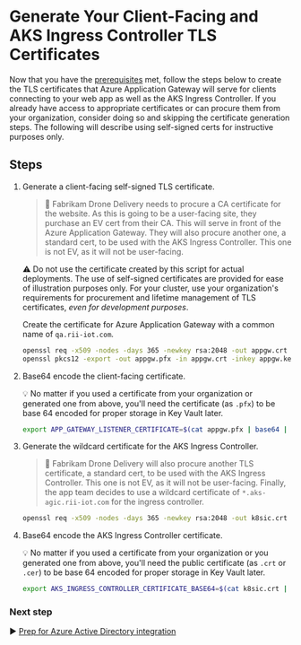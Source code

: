 # Generate Your Client-Facing and AKS Ingress Controller TLS Certificates

Now that you have the [prerequisites](./01-prerequisites.md) met, follow the steps below to create the TLS certificates that Azure Application Gateway will serve for clients connecting to your web app as well as the AKS Ingress Controller. If you already have access to appropriate certificates or can procure them from your organization, consider doing so and skipping the certificate generation steps. The following will describe using self-signed certs for instructive purposes only.

## Steps

1. Generate a client-facing self-signed TLS certificate.

   > :book: Fabrikam Drone Delivery needs to procure a CA certificate for the website. As this is going to be a user-facing site, they purchase an EV cert from their CA.  This will serve in front of the Azure Application Gateway.  They will also procure another one, a standard cert, to be used with the AKS Ingress Controller. This one is not EV, as it will not be user-facing.

   :warning: Do not use the certificate created by this script for actual deployments. The use of self-signed certificates are provided for ease of illustration purposes only. For your cluster, use your organization's requirements for procurement and lifetime management of TLS certificates, _even for development purposes_.

   Create the certificate for Azure Application Gateway with a common name of `qa.rii-iot.com`.

   ```bash
   openssl req -x509 -nodes -days 365 -newkey rsa:2048 -out appgw.crt -keyout appgw.key -subj "/CN=qa.rii-iot.com/O=QA RII IoT"
   openssl pkcs12 -export -out appgw.pfx -in appgw.crt -inkey appgw.key -passout pass:
   ```

1. Base64 encode the client-facing certificate.

   :bulb: No matter if you used a certificate from your organization or generated one from above, you'll need the certificate (as `.pfx`) to be base 64 encoded for proper storage in Key Vault later.

   ```bash
   export APP_GATEWAY_LISTENER_CERTIFICATE=$(cat appgw.pfx | base64 | tr -d '\n')
   ```

1. Generate the wildcard certificate for the AKS Ingress Controller.

   > :book: Fabrikam Drone Delivery will also procure another TLS certificate, a standard cert, to be used with the AKS Ingress Controller. This one is not EV, as it will not be user-facing. Finally, the app team decides to use a wildcard certificate of `*.aks-agic.rii-iot.com` for the ingress controller.

   ```bash
   openssl req -x509 -nodes -days 365 -newkey rsa:2048 -out k8sic.crt -keyout k8sic.key -subj "/CN=*.aks-agic.rii-iot.com/O=QA RII IoT Aks Ingress"
   ```

1. Base64 encode the AKS Ingress Controller certificate.

   :bulb: No matter if you used a certificate from your organization or you generated one from above, you'll need the public certificate (as `.crt` or `.cer`) to be base 64 encoded for proper storage in Key Vault later.

   ```bash
   export AKS_INGRESS_CONTROLLER_CERTIFICATE_BASE64=$(cat k8sic.crt | base64  | tr -d '\n')
   ```

### Next step

:arrow_forward: [Prep for Azure Active Directory integration](./03-aad.md)

